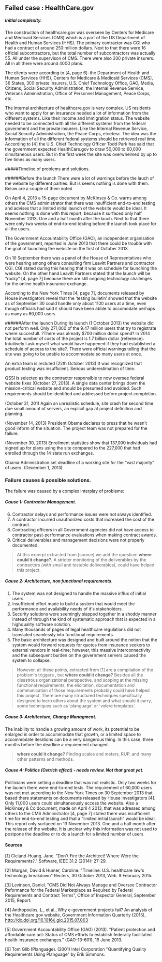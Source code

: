## Failed case : HealthCare.gov

##### Initial complexity.

The construction of healthcare.gov was overseen by Centers for Medicare and Medicaid Services (CMS) which is a part of the US Department of Health and Human Services (HHS). The primary contractor was CGI who had a contract of around 250 million dollars. Next to that there were 16 official subcontractors, but the total number of subcontractors was actually 55. All under the supervison of CMS. There were also 300 private insurers. All in all there were around 4000 plans.

The clients were according to [4, page 6]: the Department of Health and Human Services (HHS), Centers for Medicare & Medicaid Services (CMS), 36 States, 300 private insurers, U.S. Chief Technology Office, GAO, Media, Citizens, Social Security Administration, the Internal Revenue Service, Veterans Administration, Office of Personnel Management, Peace Corps, etc.

The internal architecture of healthcare.gov is very complex. US residents who want to apply for an insurance needed a lot of information from the different systems. Like their income and immigration status. The website needed to be connected with all the different systems from the federal government and the private insurers. Like the Internal Revenue Service, Social Security Administration, the Peace Corps, etcetera. The idea was the information of all the different federal systems should be retrieved real time. According to [4] the U.S. Chief Technology Officer Todd Park has said that the government expected HealthCare.gov to draw 50,000 to 60,000 simultaneous users. But in the first week the site was overwhelmed by up to five times as many users. 

#####Timeline of problems and solutions.

######Before the launch
There were a lot of warnings before the lauch of the website by different parties. But is seems nothing is done with them. Below are a couple of them noted

On April 4, 2013 a 15-page document by McKinsey & Co. warns among others the CMS administrator that there was insufficient end-to-end testing and advises that a limited initial launch of the website would be ideal. It seems nothing is done with this report, because it surfaced only half November 2013. One and a half month after the lauch. Next to that there were only two weeks of end-to-end testing before the launch took place for all the users.

The Government Accountability Office (GAO), an independent organisation of the government, reported in June 2013 that there could be trouble with the goal of launching the website on the first of October 2013. 

On 10 September there was a panel of the House of Representatives who were hearing among others consulting firm Leavitt Partners and contractor CGI. CGI stated during this hearing that it was on schedule for launching the website. On the other hand Leavitt Partners stated that the launch will be “rocky” [4, page 7] because there are still ongoing technology challenges for the online health insurance exchange.

According to the New York Times [4, page 7], documents released by House investigators reveal that the ‘testing bulletin’ showed that the website as of September 30 could handle only about 1100 users at a time, even though officials had said it should have been abble to accomodate perhaps as many as 60,000 users.

######After the launch
During its launch (1 October 2013) the website did not perform well. Only 271,000 of the 9.47 million users that try to registrate where succesfull. ?There was already $700 million dollar spend? In 2014 the total number of costs of the project is 1.7 billion dollar (reference). Intuitively I ask myself what would have happened if they had established a schedule of access to the site?. There were official warnings telling that the site was going to be unable to accommodate so many users at once.

An extra team is recluted (22th October 2013) It was recognized that product testing was insufficient. Serious underestimation of time.

QSSI is selected as the contractor responsible to now oversee federal website fixes (October 27, 2013). A single data center brings down the mission-critical website and should be presumed and avoided. Such requirements should be identiﬁed and addressed before project completion.

(October 31, 201) Again an unrealistic schedule, site crash for second time due small amount of servers, an explicit gap at project definition and planning.

(November 14, 2013) President Obama declares to press that he wasn’t good inform of the situation. The project team was not prepared for the failure.

(November 30, 2013)  Enrollment statistics show that 137,000 individuals had signed up for plans using the site compared to the 227,000 that had enrolled through the 14 state run exchanges.

Obama Administration set deadline of a working site for the “vast majority” of users. (December 1, 2013)


### Failure causes & possible solutions.
The failure was caused by a complex interplay of problems:

##### Cause 1: Contractor Management.
 6. Contractor delays and performance issues were not always identified.
 7. A contractor incurred unauthorized costs that increased the cost of the contract.
 8. Contracting officers in all Government agencies did not have access to contractor past-performance evaluations when making contract awards.
 9. Critical deliverables and management decisions were not properly documented.
 
> At this excerpt extracted from [source] we add the question: **where could it change?**. A stricter monitoring of the deliverables by the contractors (with small and testable deliverables), could have helped this project.


##### Cause 2: Architecture, non functional requirements.
 1. The system was not designed to handle the massive influx of initial users. 
 2. Insufficient effort made to build a system that would meet the performance and availability needs of it's stakeholders. 
 3. Security solutions were seemingly slapped together in a shoddy manner instead of through the kind of systematic approach that is expected in a highquality software solution.
 4. Many thousands of pages of legal healthcare regulations did not translated seamlessly into functional requirements.
 5. The basic architecture was designed and built around the notion that the system would forward requests for quotes from insurance seekers to external vendors in real-time; however, this massive interconnectivity and the subsequent burden on the government servers caused the system to collapse.

>However, all these points, extracted from [1] are a compilation of the problem's triggers , but **where could it change?**
Besides all the disastrous organizational perspective, and scoping at the missing functional requirements, the elicitation, documentation and communication of those requirements probably could have helped this project. There are many structured techniques specifically designed to learn others about the system and what should it carry, some techniques such as 'planguage' or 'volere templates'.


 
##### Cause 3: Architecture, Change Managment.
The inability to handle a growing amount of work, its potential to be enlarged in order to accommodate that growth, or a limited space to accommodate iterations can be a very dangerous thing. In this case, three months before the deadline a requirement changed.
>**where could it change?** Finding scales and meters, RUP, and many other patterns and methods.


##### Cause 4: Politics (Ostrich effect) - needs review. Not that great yet.
Politicians were setting a deadline that was not realistic.  Only two weeks for the launch there were end-to-end tests. The requirement of 60,000 users was not met according to the New York Times on 30 September 2013 that based there statements on documents released by House investigators [4]. Only 11,000 users could simultaneously access the website. Also a McKinsey & Co document, made on April 4 2013, that was adressed among others to the CMS Administrator [4, page 7] stated there was insufficient time for end-to-end testing and that a “limited initial launch” would be ideal. This report only surfaced on 13 November 2013. One and a half month after the release of the website. It is unclear why this information was not used to postpone the deadline or to do a launch for a limited number of users.



#### Sources

[1] Cleland-Huang, Jane. "Don't Fire the Architect! Where Were the Requirements?." Software, IEEE 31.2 (2014): 27-29.

[2] Morgan, David &  Humer, Caroline. "Timeline: U.S. healthcare law's technology breakdown" Reuters, 30 October 2013, Web. 9 February 2015.

[3] Levinson, Daniel. "CMS Did Not Always Manage and Oversee Contractor Peformance for the Federal Marketplace as Required by Federal Requirements and Contract Terms", Office of Inspector General, September 2015, Report.

[4] Anthopoulos, L., et al., Why e-government projects fail? An analysis of the Healthcare.gov website, Government Information Quarterly (2015), http://dx.doi.org/10.1016/j.giq.2015.07.003

[5] Government Accountability Office (GAO) (2013). “Patient protection and affordable care act: Status of CMS efforts to establish federally facilitated health insurance exchanges.” (GAO-13-601), 19 June 2013.

[6] Tom Gilb (Planguage). (2001) Intel Corporation "Quantifying Quality Requirements Using Planguage" by Erik Simmons.
